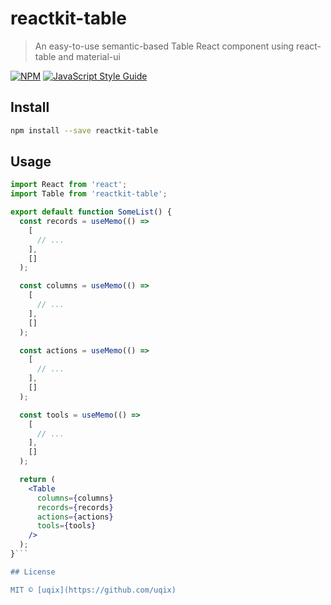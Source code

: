 # reactkit-table

> An easy-to-use semantic-based Table React component using react-table and material-ui

[![NPM](https://img.shields.io/npm/v/reactkit-table.svg)](https://www.npmjs.com/package/reactkit-table) [![JavaScript Style Guide](https://img.shields.io/badge/code_style-standard-brightgreen.svg)](https://standardjs.com)

## Install

```bash
npm install --save reactkit-table
```

## Usage

```jsx
import React from 'react';
import Table from 'reactkit-table';

export default function SomeList() {
  const records = useMemo(() =>
    [
      // ...
    ],
    []
  );

  const columns = useMemo(() =>
    [
      // ...
    ],
    []
  );

  const actions = useMemo(() =>
    [
      // ...
    ],
    []
  );

  const tools = useMemo(() =>
    [
      // ...
    ],
    []
  );

  return (
    <Table
      columns={columns}
      records={records}
      actions={actions}
      tools={tools}
    />
  );
}```

## License

MIT © [uqix](https://github.com/uqix)
